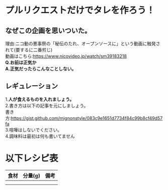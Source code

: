 # プルリクエストだけでタレを作ろう！  
## なぜこの企画を思いついた。  
理由:ニコ動の悪事祭の「秘伝のたれ、オープンソースに」という動画に触発されて(要するに二番煎じ)  
動画はこちら:https://www.nicovideo.jp/watch/sm39183218  
**Q.お前は正気か**  
**A.正気だったらこんなことしない。**  
## レギュレーション  
1.**人が食えるものを入れましょう。**  
2.書き方は以下の記事を元にしましょう。  
書き方:https://gist.github.com/mignonstyle/083c9e1651d7734f84c99b8cf49d57fa  
3.喧嘩はしないでください。  
4.調味料は最初は何も書いてません
# 以下レシピ表  
| 食材 | 分量(g) | 備考 |
|:---|:---:|---:|
| | | |
| | | |
